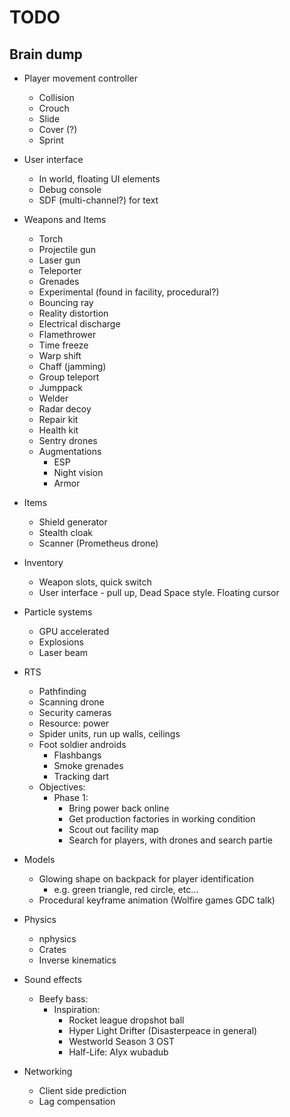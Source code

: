 # TODO

## Brain dump

- Player movement controller
    - Collision
    - Crouch
    - Slide
    - Cover (?)
    - Sprint

- User interface
    - In world, floating UI elements
    - Debug console
    - SDF (multi-channel?) for text

- Weapons and Items
    - Torch
    - Projectile gun
    - Laser gun
    - Teleporter
    - Grenades
    - Experimental (found in facility, procedural?)
    - Bouncing ray
    - Reality distortion
    - Electrical discharge
    - Flamethrower
    - Time freeze
    - Warp shift
    - Chaff (jamming)
    - Group teleport
    - Jumppack
    - Welder
    - Radar decoy
    - Repair kit
    - Health kit
    - Sentry drones
    - Augmentations
      - ESP
      - Night vision
      - Armor

- Items
    - Shield generator
    - Stealth cloak
    - Scanner (Prometheus drone)

- Inventory
    - Weapon slots, quick switch
    - User interface - pull up, Dead Space style. Floating cursor

- Particle systems
    - GPU accelerated
    - Explosions
    - Laser beam

- RTS
    - Pathfinding
    - Scanning drone
    - Security cameras
    - Resource: power
    - Spider units, run up walls, ceilings
    - Foot soldier androids
        - Flashbangs
        - Smoke grenades
        - Tracking dart
    - Objectives:
        - Phase 1:
            - Bring power back online
            - Get production factories in working condition
            - Scout out facility map
            - Search for players, with drones and search partie

- Models
    - Glowing shape on backpack for player identification
        - e.g. green triangle, red circle, etc...
    - Procedural keyframe animation (Wolfire games GDC talk)

- Physics
    - nphysics
    - Crates
    - Inverse kinematics

- Sound effects
    - Beefy bass:
        - Inspiration:
            - Rocket league dropshot ball
            - Hyper Light Drifter (Disasterpeace in general)
            - Westworld Season 3 OST
            - Half-Life: Alyx wubadub

- Networking
    - Client side prediction
    - Lag compensation